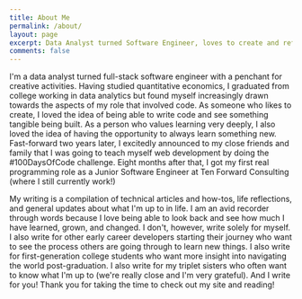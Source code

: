 ```yaml
---
title: About Me
permalink: /about/
layout: page
excerpt: Data Analyst turned Software Engineer, loves to create and reflect on life.
comments: false
---
```


I'm a data analyst turned full-stack software engineer with a penchant for creative activities. Having studied quantitative economics, I graduated from college working in data analytics but found myself increasingly drawn towards the aspects of my role that involved code. As someone who likes to create, I loved the idea of being able to write code and see something tangible being built. As a person who values learning very deeply, I also loved the idea of having the opportunity to always learn something new. Fast-forward two years later, I excitedly announced to my close friends and family that I was going to teach myself web development by doing the #100DaysOfCode challenge. Eight months after that, I got my first real programming role as a Junior Software Engineer at Ten Forward Consulting (where I still currently work!)

My writing is a compilation of technical articles and how-tos, life reflections, and general updates about what I'm up to in life. I am an avid recorder through words because I love being able to look back and see how much I have learned, grown, and changed. I don't, however, write solely for myself. I also write for other early career developers starting their journey who want to see the process others are going through to learn new things. I also write for first-generation college students who want more insight into navigating the world post-graduation. I also write for my triplet sisters who often want to know what I'm up to (we're really close and I'm very grateful). And I write for you! Thank you for taking the time to check out my site and reading!

